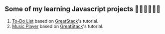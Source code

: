 ## Some of my learning Javascript projects 🧑‍💻🧑‍💻🧑‍💻
1. [To-Do List](https://daley12306.github.io/todo-list/) based on [GreatStack](https://www.youtube.com/watch?v=G0jO8kUrg-I&t=4s&ab_channel=GreatStack)'s tutorial.
2. [Music Player](https://daley12306.github.io/music-player/) based on [GreatStack](https://www.youtube.com/watch?v=JtrFzoL1joI&ab_channel=GreatStack)'s tutorial.
